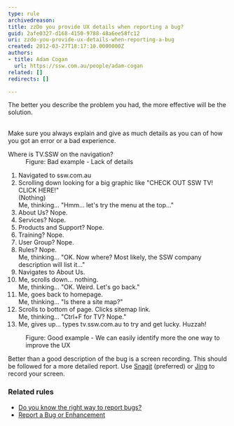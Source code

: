 ```yaml
---
type: rule
archivedreason: 
title: zzDo you provide UX details when reporting a bug?
guid: 2afe0327-d168-4150-9788-48a6ee58fc12
uri: zzdo-you-provide-ux-details-when-reporting-a-bug
created: 2012-03-27T18:17:10.0000000Z
authors:
- title: Adam Cogan
  url: https://ssw.com.au/people/adam-cogan
related: []
redirects: []

---
```



The better you describe the problem you had, the more effective will be the solution.
<br><excerpt class='endintro'></excerpt><br>
<p>Make sure you always explain and give as much details as you can of how you got an error or a bad experience.</p><dl class="badImage"><dt><div class="greyBox">Where is TV.SSW on the navigation? </div></dt><dd>Figure&#58; Bad example - Lack of details</dd></dl><dl class="goodImage"><dt><div class="greyBox"><ol><li>Navigated to ssw.com.au</li><li>Scrolling down looking for a big graphic like &quot;CHECK OUT SSW TV! CLICK HERE!&quot;<br>(Nothing)<br>Me, thinking… &quot;Hmm… let's try the menu at the top...&quot;</li><li>About Us? Nope.</li><li>Services? Nope.</li><li>Products and Support? Nope.</li><li>Training? Nope.</li><li>User Group? Nope.</li><li>Rules? Nope.<br> Me, thinking... &quot;OK. Now where? Most likely, the SSW company description will list it...&quot;</li><li>Navigates to About Us.</li><li>Me, scrolls down… nothing.<br> Me, thinking... &quot;OK. Weird. Let's go back.&quot;</li><li>Me, goes back to homepage.<br> Me, thinking… &quot;Is there a site map?&quot;</li><li>Scrolls to bottom of page. Clicks sitemap link.<br> Me, thinking... &quot;Ctrl+F for TV? Nope.&quot;</li><li>Me, gives up… types tv.ssw.com.au to try and get lucky. Huzzah!</li></ol></div></dt><dd>Figure&#58; Good example - We can easily identify more the one way to improve the UX</dd></dl>

<p>Better than a good description of the bug is a screen recording. This should be followed for a more detailed report. Use <a href="http&#58;//www.techsmith.com/snagit.html" target="_blank">Snagit</a> (preferred) or <a href="http&#58;//www.techsmith.com/jing.html">Jing</a> to record your screen.</p>
<h3>Related rules</h3><ul><li> 
      <a href="/do-you-know-the-right-way-to-report-bugs">Do you know the right way to report bugs?</a></li><li> 
      <a href="http&#58;//www.ssw.com.au/ssw/Standards/Support/bugreportorenhancement.aspx">Report a&#160;Bug or&#160;Enhancement</a></li></ul>


